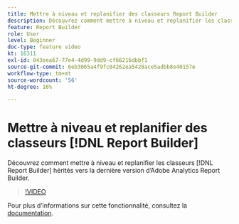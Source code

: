 ```yaml
---
title: Mettre à niveau et replanifier des classeurs Report Builder
description: Découvrez comment mettre à niveau et replanifier les classeurs Report Builder hérités vers la dernière version d’Adobe Analytics Report Builder.
feature: Report Builder
role: User
level: Beginner
doc-type: feature video
kt: 16311
exl-id: 043eea67-77e4-4d99-9dd9-cf66216dbbf1
source-git-commit: 6eb3065a4f9fc04262ea5428ace5adbb8e40157e
workflow-type: tm+mt
source-wordcount: '56'
ht-degree: 16%

---
```


# Mettre à niveau et replanifier des classeurs [!DNL Report Builder]

Découvrez comment mettre à niveau et replanifier les classeurs [!DNL Report Builder] hérités vers la dernière version d’Adobe Analytics Report Builder.

>[!VIDEO](https://video.tv.adobe.com/v/3434957/?quality=12&learn=on)

Pour plus dʼinformations sur cette fonctionnalité, consultez la [documentation](https://experienceleague.adobe.com/fr/docs/analytics/analyze/report-builder/home).
